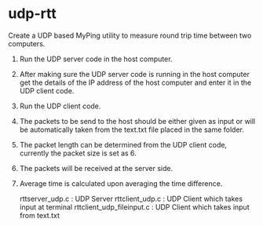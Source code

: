 # udp-rtt
Create a UDP based MyPing utility to measure round trip time between two computers.

1. Run the UDP server code in the host computer.
2. After making sure the UDP server code is running in the host computer get the details of the IP address of the host computer and enter it in the UDP client code.
3. Run the UDP client code.
4. The packets to be send to the host should be either given as input or will be automatically taken from the text.txt file placed in the same folder.
5. The packet length can be determined from the UDP client code, currently the packet size is set as 6.
6. The packets will be received at the server side.
7. Average time is calculated upon averaging the time difference.


 	rttserver_udp.c : UDP Server
 	rttclient_udp.c : UDP Client which takes input at terminal
 	rttclient_udp_fileinput.c : UDP Client which takes input from text.txt
